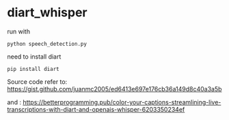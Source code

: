 # diart_whisper

run with 
```
python speech_detection.py
```
need to install diart
```
pip install diart
```
Source code refer to:
https://gist.github.com/juanmc2005/ed6413e697e176cb36a149d8c40a3a5b

and : 
https://betterprogramming.pub/color-your-captions-streamlining-live-transcriptions-with-diart-and-openais-whisper-6203350234ef
